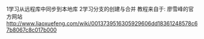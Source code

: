 1学习从远程库中同步到本地库
2学习分支的创建与合并
教程来自于:
廖雪峰的官方网站
http://www.liaoxuefeng.com/wiki/0013739516305929606dd18361248578c67b8067c8c017b000
